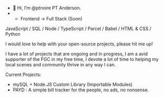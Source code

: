 - 👋 Hi, I’m @ptnoire PT Anderson.
- - Frontend -> Full Stack (Soon)

JavaScript / SQL / Node / TypeScript / Parcel / Babel / HTML & CSS / Python

I would love to help with your open-source projects, please hit me up!

I have a lot of projects that are ongoing and in progress, I am a avid supporter of the FGC
in my free time, I devote a lot of time to helping my local scenes and community thrive in any way I can.

Current Projects:
- mySQL + Node.JS Custom Library (Importable Modules)
- PAYD : A simple bill tracker for the people, no ads, no nonsense.
